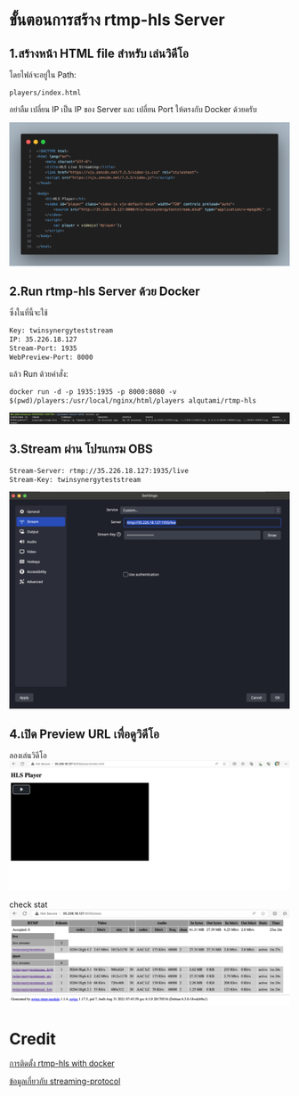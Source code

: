 
# ขั้นตอนการสร้าง rtmp-hls Server
## 1.สร้างหน้า HTML file สำหรับ เล่นวิดีโอ 
โดยไฟล์จะอยู่ใน Path:
```
players/index.html
```
อย่าลืม เปลี่ยน IP เป็น IP ของ Server
และ เปลี่ยน Port ให้ตรงกับ Docker ด้วยครับ

![preview](./img-1-1.png)

## 2.Run rtmp-hls Server ด้วย Docker
ซึ่งในที่นี้จะใช้

```
Key: twinsynergyteststream
IP: 35.226.18.127
Stream-Port: 1935
WebPreview-Port: 8000
```

แล้ว Run ด้วยคำสั่ง:

```
docker run -d -p 1935:1935 -p 8000:8080 -v $(pwd)/players:/usr/local/nginx/html/players alqutami/rtmp-hls
```

![preview](./img-2-1.png)

## 3.Stream ผ่าน โปรแกรม OBS
```
Stream-Server: rtmp://35.226.18.127:1935/live
Stream-Key: twinsynergyteststream
```

![preview](./img-3-1.png)

## 4.เปิด Preview URL เพื่อดูวิดีโอ
ลองเล่นวิดีโอ
![preview](./img-4-1.png)

check stat
![preview](./img-4-2.png)

# Credit

[การติดตั้ง rtmp-hls with docker](https://twinsynergy.co.th/rtmp-hls-docker-%E0%B8%A1%E0%B8%B2%E0%B8%97%E0%B8%B3-streaming-%E0%B9%83%E0%B8%8A%E0%B9%89%E0%B8%87%E0%B8%B2%E0%B8%99%E0%B9%80%E0%B8%A5%E0%B9%88%E0%B8%99%E0%B8%9A%E0%B8%99%E0%B9%80%E0%B8%A7%E0%B8%9B/)

[ข้อมูลเกี่ยวกับ streaming-protocol](https://multimedia.riverplus.com/streaming-protocol-%E0%B8%84%E0%B8%B7%E0%B8%AD%E0%B8%AD%E0%B8%B0%E0%B9%84%E0%B8%A3/)
